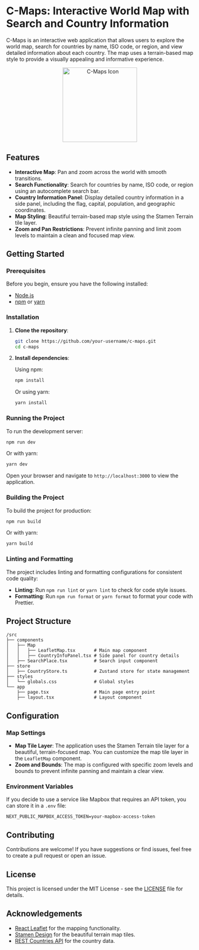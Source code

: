 # C-Maps: Interactive World Map with Search and Country Information

C-Maps is an interactive web application that allows users to explore the world map, search for countries by name, ISO code, or region, and view detailed information about each country. The map uses a terrain-based map style to provide a visually appealing and informative experience.

<p align="center">
  <img src="https://github.com/user-attachments/assets/118843df-9fd0-4aa2-8a86-475a579cc7b1" alt="C-Maps Icon" width="200"/>
</p>


## Features

- **Interactive Map**: Pan and zoom across the world with smooth transitions.
- **Search Functionality**: Search for countries by name, ISO code, or region using an autocomplete search bar.
- **Country Information Panel**: Display detailed country information in a side panel, including the flag, capital, population, and geographic coordinates.
- **Map Styling**: Beautiful terrain-based map style using the Stamen Terrain tile layer.
- **Zoom and Pan Restrictions**: Prevent infinite panning and limit zoom levels to maintain a clean and focused map view.

## Getting Started

### Prerequisites

Before you begin, ensure you have the following installed:

- [Node.js](https://nodejs.org/en/download/)
- [npm](https://www.npmjs.com/get-npm) or [yarn](https://yarnpkg.com/getting-started/install)

### Installation

1. **Clone the repository**:

   ```bash
   git clone https://github.com/your-username/c-maps.git
   cd c-maps
   ```

2. **Install dependencies**:

   Using npm:

   ```bash
   npm install
   ```

   Or using yarn:

   ```bash
   yarn install
   ```

### Running the Project

To run the development server:

```bash
npm run dev
```

Or with yarn:

```bash
yarn dev
```

Open your browser and navigate to `http://localhost:3000` to view the application.

### Building the Project

To build the project for production:

```bash
npm run build
```

Or with yarn:

```bash
yarn build
```

### Linting and Formatting

The project includes linting and formatting configurations for consistent code quality:

- **Linting**: Run `npm run lint` or `yarn lint` to check for code style issues.
- **Formatting**: Run `npm run format` or `yarn format` to format your code with Prettier.

## Project Structure

```
/src
├── components
│   ├── Map
│   │   ├── LeafletMap.tsx       # Main map component
│   │   ├── CountryInfoPanel.tsx # Side panel for country details
│   ├── SearchPlace.tsx          # Search input component
├── store
│   ├── CountryStore.ts          # Zustand store for state management
├── styles
│   └── globals.css              # Global styles
└── app
    ├── page.tsx                 # Main page entry point
    ├── layout.tsx               # Layout component
```

## Configuration

### Map Settings

- **Map Tile Layer**: The application uses the Stamen Terrain tile layer for a beautiful, terrain-focused map. You can customize the map tile layer in the `LeafletMap` component.
- **Zoom and Bounds**: The map is configured with specific zoom levels and bounds to prevent infinite panning and maintain a clear view.

### Environment Variables

If you decide to use a service like Mapbox that requires an API token, you can store it in a `.env` file:

```env
NEXT_PUBLIC_MAPBOX_ACCESS_TOKEN=your-mapbox-access-token
```

## Contributing

Contributions are welcome! If you have suggestions or find issues, feel free to create a pull request or open an issue.

## License

This project is licensed under the MIT License - see the [LICENSE](LICENSE) file for details.

## Acknowledgements

- [React Leaflet](https://react-leaflet.js.org/) for the mapping functionality.
- [Stamen Design](http://maps.stamen.com/) for the beautiful terrain map tiles.
- [REST Countries API](https://restcountries.com/) for the country data.

